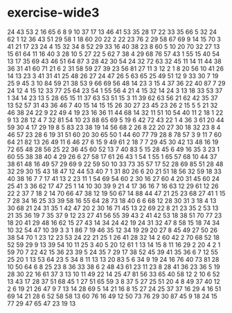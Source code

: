 # exercise-wide3
24
43
53
2
16
65
6
8
9
10
37
17
13
46
41
53
35
28
17
22
33
35
66
5
32
24
62
1
12
36
43
51
29
58
1
18
60
20
22
2
22
23
76
2
29
58
67
69
9
14
15
70
3
41
21
17
23
24
4
15
32
34
8
52
29
33
16
40
38
23
8
60
5
10
20
70
32
27
13
15
61
64
11
16
40
3
28
10
5
27
22
5
62
7
38
4
29
68
76
57
43
1
55
15
40
54
13
17
35
69
43
46
51
64
87
3
28
42
30
54
24
32
72
63
32
45
11
14
11
44
38
36
31
41
60
71
21
6
2
31
58
59
27
39
23
56
81
27
11
3
12
2
1
8
20
56
10
41
26
14
13
23
3
41
31
41
25
48
26
27
24
47
26
5
63
65
25
49
51
12
9
33
30
7
19
25
9
45
3
10
84
59
21
38
53
9
66
69
56
48
14
23
3
15
4
37
36
22
40
87
7
29
24
12
4
15
12
33
77
25
64
23
54
1
55
56
4
21
4
15
32
14
24
3
13
18
33
53
37
1
34
14
23
13
5
28
65
15
11
37
63
53
51
15
3
11
39
62
63
56
21
62
42
35
37
13
52
57
31
43
36
46
7
40
15
14
15
15
26
30
27
23
45
23
26
2
15
5
5
21
32
46
38
24
22
9
22
49
4
19
23
16
36
11
44
68
14
32
11
51
10
54
40
11
2
18
1
22
9
13
28
12
4
7
32
81
54
10
23
88
65
69
5
19
6
42
72
43
22
1
4
36
3
61
20
44
59
30
4
17
29
19
8
5
83
23
38
19
14
56
68
2
26
8
22
20
27
30
18
32
23
8
4
46
57
23
28
6
19
31
51
60
20
30
65
50
1
44
60
77
79
28
8
78
57
3
9
11
7
60
64
21
82
13
26
49
11
6
46
27
6
15
9
49
61
2
18
7
7
29
45
30
42
13
48
16
19
72
65
48
28
56
25
22
36
45
60
52
13
7
40
83
5
15
28
45
6
49
16
35
3
23
1
60
55
38
38
40
4
29
26
6
27
58
17
61
26
43
1
54
1
55
1
65
57
68
10
44
37
38
61
48
16
49
57
29
69
9
22
59
50
10
33
73
35
57
17
52
28
69
85
51
28
48
32
29
30
15
43
18
47
12
44
53
40
7
1
31
80
26
6
20
21
51
18
56
32
59
18
33
40
38
16
7
7
17
41
13
2
23
11
1
54
69
54
60
2
30
16
27
60
4
20
31
45
60
24
25
41
3
36
62
17
47
25
1
14
10
30
39
9
21
4
17
36
16
7
16
63
12
29
61
12
26
22
2
37
7
18
2
14
70
66
47
38
12
19
50
67
14
88
44
47
21
25
23
68
27
41
1
15
7
28
34
16
25
33
39
58
16
55
64
28
73
18
40
6
6
68
12
28
30
31
3
18
4
13
30
68
21
24
31
35
1
42
47
20
2
30
16
71
45
13
22
69
22
8
21
23
35
2
53
13
21
35
36
19
7
35
37
9
12
23
27
41
56
55
39
43
2
41
42
53
18
38
51
70
77
23
18
20
41
29
48
16
62
15
27
43
14
34
24
42
19
24
31
32
47
8
58
15
18
74
34
10
32
54
47
10
39
3
3
1
86
7
19
46
35
12
34
19
29
20
27
8
45
49
27
50
26
38
54
70
1
23
12
23
53
24
22
21
25
1
26
41
28
32
14
2
60
42
2
70
68
52
18
52
59
29
9
13
39
54
10
11
25
3
40
5
20
12
61
1
13
14
15
8
11
16
29
2
20
4
2
1
59
70
7
22
42
15
36
23
39
5
24
35
7
29
17
38
52
45
39
41
35
36
6
7
12
55
25
20
1
13
53
64
23
5
34
8
11
13
13
20
83
5
6
34
9
19
24
16
76
40
73
81
28
10
50
64
6
8
25
23
8
36
33
38
6
2
48
43
61
23
11
23
8
28
41
36
23
36
5
19
28
30
22
16
61
37
3
13
10
11
49
22
14
25
47
81
56
33
65
40
58
12
2
10
6
52
13
43
17
28
37
51
68
45
1
27
51
65
59
3
8
37
5
27
25
51
20
4
8
49
37
40
12
2
6
19
21
26
47
9
7
13
14
28
69
5
14
21
16
8
15
27
24
25
37
37
16
29
4
16
51
69
14
21
28
6
52
58
58
13
60
76
16
49
12
50
73
76
29
30
87
45
9
18
24
15
77
29
47
65
47
23
19
13
